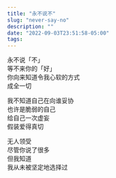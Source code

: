 ```yaml
---
title: "永不说不"
slug: "never-say-no"
description: ""
date: "2022-09-03T23:51:58-05:00"
tags: 
---
```

永不说「不」\
等不来你的「好」\
你向来知道令我心软的方式\
成全一切

我不知道自己在向谁妥协\
也许是脆弱的自己\
给自己一次虚妄\
假装爱得真切

无人领受\
尽管你说了很多\
但我知道\
我从未被坚定地选择过

